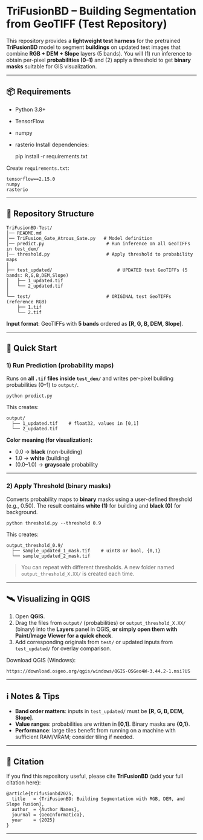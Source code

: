 # TriFusionBD – Building Segmentation from GeoTIFF (Test Repository)

This repository provides a **lightweight test harness** for the pretrained **TriFusionBD** model to segment **buildings** on updated test images that combine **RGB + DEM + Slope** layers (5 bands). You will (1) run inference to obtain per-pixel **probabilities (0–1)** and (2) apply a threshold to get **binary masks** suitable for GIS visualization.

---

## 📦 Requirements

- Python 3.8+
- TensorFlow
- numpy
- rasterio
Install dependencies:

    pip install -r requirements.txt

Create `requirements.txt`:

    tensorflow==2.15.0
    numpy
    rasterio

---

## 📂 Repository Structure

    TriFusionBD-Test/
    │── README.md
    │── TriFusion_Gate_Atrous_Gate.py   # Model definition
    │── predict.py                       # Run inference on all GeoTIFFs in test_dem/
    │── threshold.py                     # Apply threshold to probability maps
    │
    ├── test_updated/                        # UPDATED test GeoTIFFs (5 bands: R,G,B,DEM,Slope)
    │   ├── 1_updated.tif
    │   └── 2_updated.tif
    │
    └── test/                            # ORIGINAL test GeoTIFFs (reference RGB)
        ├── 1.tif
        └── 2.tif

**Input format**: GeoTIFFs with **5 bands** ordered as **[R, G, B, DEM, Slope]**.

---

## 🚀 Quick Start

### 1) Run Prediction (probability maps)
Runs on **all `.tif` files inside `test_dem/`** and writes per-pixel building probabilities (0–1) to `output/`.

    python predict.py

This creates:

    output/
      ├── 1_updated.tif    # float32, values in [0,1]
      └── 2_updated.tif

**Color meaning (for visualization):**
- 0.0 → **black** (non-building)
- 1.0 → **white** (building)
- (0.0–1.0) → **grayscale** probability

---

### 2) Apply Threshold (binary masks)
Converts probability maps to **binary** masks using a user-defined threshold (e.g., 0.50). The result contains **white (1)** for building and **black (0)** for background.

    python threshold.py --threshold 0.9

This creates:

    output_threshold_0.9/
      ├── sample_updated_1_mask.tif    # uint8 or bool, {0,1}
      └── sample_updated_2_mask.tif

> You can repeat with different thresholds. A new folder named `output_threshold_X.XX/` is created each time.

---

## 🛰️ Visualizing in QGIS

1. Open **QGIS**.
2. Drag the files from `output/` (probabilities) or `output_threshold_X.XX/` (binary) into the **Layers** panel in QGIS, **or simply open them with Paint/Image Viewer for a quick check**.
3. Add corresponding originals from `test/` or updated inputs from `test_updated/` for overlay comparison.

Download QGIS (Windows):

    https://download.osgeo.org/qgis/windows/QGIS-OSGeo4W-3.44.2-1.msi?US

---

## ℹ️ Notes & Tips

- **Band order matters**: inputs in `test_updated/` must be **[R, G, B, DEM, Slope]**.
- **Value ranges**: probabilities are written in **[0,1]**. Binary masks are **{0,1}**.
- **Performance**: large tiles benefit from running on a machine with sufficient RAM/VRAM; consider tiling if needed.

---

## 🧾 Citation

If you find this repository useful, please cite **TriFusionBD** (add your full citation here):

    @article{trifusionbd2025,
      title   = {TriFusionBD: Building Segmentation with RGB, DEM, and Slope Fusion},
      author  = {Author Names},
      journal = {GeoInformatica},
      year    = {2025}
    }

---
